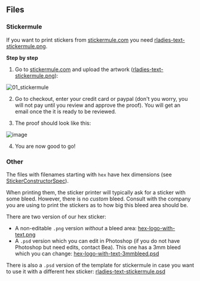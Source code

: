 ## Files

### Stickermule

If you want to print stickers from [stickermule.com](https://www.stickermule.com/) you need [rladies-text-stickermule.png](https://github.com/rladies/starter-kit/blob/master/stickers/rladies-text-stickermule.png). 



**Step by step**

1) Go to [stickermule.com](https://www.stickermule.com/) and upload the artwork ([rladies-text-stickermule.png](https://github.com/rladies/starter-kit/blob/master/stickers/rladies-text-stickermule.png)):

![01_stickermule](https://user-images.githubusercontent.com/1934546/32126507-ed434f42-bb25-11e7-9afb-fbc1e07f7dea.gif)


2) Go to checkout, enter your credit card or paypal (don't you worry, you will not pay until you review and approve the proof). You will get an email once the it is ready to be reviewed.

3) The proof should look like this:

![image](https://user-images.githubusercontent.com/1934546/32126617-7377b134-bb26-11e7-9594-5e987d600eb4.png)

4) You are now good to go! 


### Other

The files with filenames starting with `hex` have hex dimensions (see [StickerConstructorSpec](https://github.com/terinjokes/StickerConstructorSpec)).

When printing them, the sticker printer will typically ask for a sticker with some bleed. However, there is no _custom_ bleed. Consult with the company you are using to print the stickers as to how big this bleed area should be.

There are two version of our hex sticker:
- A non-editable `.png` version _without_ a bleed area: [hex-logo-with-text.png](https://github.com/rladies/starter-kit/blob/master/stickers/hex-logo-with-text.png)
- A `.psd` version which you can edit in Photoshop (if you do not have Photoshop but need edits, contact Bea). This one has a 3mm bleed which you can change: [hex-logo-with-text-3mmbleed.psd](https://github.com/rladies/starter-kit/blob/master/stickers/psd_files/hex-logo-with-text-3mmbleed.psd)

There is also a `.psd` version of the template for stickermule in case you want to use it with a different hex sticker: [rladies-text-stickermule.psd](https://github.com/rladies/starter-kit/blob/master/stickers/psd_files/rladies-text-stickermule.psd)
